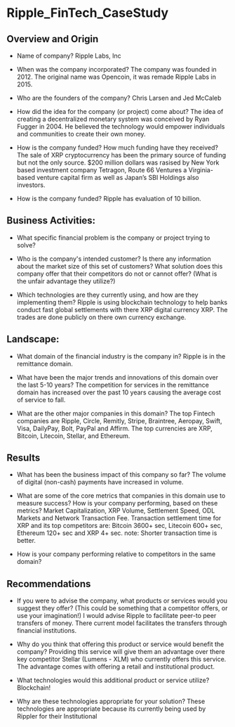 # Ripple_FinTech_CaseStudy


## Overview and Origin

* Name of company? Ripple Labs, Inc

* When was the company incorporated? The company was founded in 2012. The original name was Opencoin, it was remade Ripple Labs in 2015.

* Who are the founders of the company? Chris Larsen and Jed McCaleb

* How did the idea for the company (or project) come about? The idea of creating a decentralized monetary system was conceived by Ryan Fugger in 2004. He believed the technology would empower individuals and communities to create their own money.

* How is the company funded? How much funding have they received? The sale of XRP cryptocurrency has been the primary source of funding but not the only source. $200 million dollars was rasised by New York based investment company Tetragon, Route 66 Ventures a Virginia-based venture capital firm as well as Japan’s SBI Holdings also investors.

* How is the company funded? Ripple has evaluation of 10 billion.


## Business Activities:

* What specific financial problem is the company or project trying to solve?

* Who is the company's intended customer?  Is there any information about the market size of this set of customers?
What solution does this company offer that their competitors do not or cannot offer? (What is the unfair advantage they utilize?)

* Which technologies are they currently using, and how are they implementing them?  Ripple is using blockchain technology to help banks conduct fast global settlements with there XRP digital currency XRP. The trades are done publicly on there own currency exchange.



## Landscape:

* What domain of the financial industry is the company in? Ripple is in the remittance domain.

* What have been the major trends and innovations of this domain over the last 5-10 years? The competition for services in the remittance domain has increased over the past 10 years causing the average cost of service to fall.

* What are the other major companies in this domain? The top Fintech companies are Ripple, Circle, Remitly, Stripe, Braintree, Aeropay, Swift, Visa, DailyPay, Bolt, PayPal and Affirm. The top currencies are XRP, Bitcoin, Litecoin, Stellar, and Ethereum.


## Results

* What has been the business impact of this company so far? The volume of digital (non-cash) payments have increased in volume.

* What are some of the core metrics that companies in this domain use to measure success? How is your company performing, based on these metrics? Market Capitalization, XRP Volume, Settlement Speed, ODL Markets and Network Transaction Fee. Transaction settlement time for XRP and its top competitors are: Bitcoin 3600+ sec, Litecoin 600+ sec, Ethereum 120+ sec and XRP 4+ sec. note: Shorter transaction time is better.


* How is your company performing relative to competitors in the same domain?


## Recommendations

* If you were to advise the company, what products or services would you suggest they offer? (This could be something that a competitor offers, or use your imagination!) I would advise Ripple to facilitate peer-to peer transfers of money. There current model facilitates the transfers through financial institutions.

* Why do you think that offering this product or service would benefit the company? Providing this service will give them an advantage over there key competitor Stellar (Lumens - XLM) who currently offers this service. The advantage comes with offering a retail and institutional product.

* What technologies would this additional product or service utilize? Blockchain!

* Why are these technologies appropriate for your solution? These technologies are appropriate because its currently being used by Rippler for their Institutional

